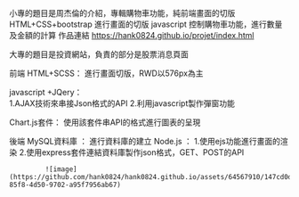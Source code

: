 小專的題目是周杰倫的介紹，專輯購物車功能，純前端畫面的切版  
HTML+CSS+bootstrap 進行畫面的切版
javascript 控制購物車功能，進行數量及金額的計算
作品連結
https://hank0824.github.io/projet/index.html

大專的題目是投資網站，負責的部分是股票消息頁面

前端
HTML+SCSS：
          進行畫面切版，RWD以576px為主
          
javascript +JQery：  
          1.AJAX技術來串接Json格式的API
          2.利用javascript製作彈窗功能
          
Chart.js套件：
        使用該套件串API的格式進行圖表的呈現

後端
MySQL資料庫 ：
          進行資料庫的建立
Node.js ：
          1.使用ejs功能進行畫面的渲染
          2.使用express套件連結資料庫製作json格式，GET、POST的API
          
             ![image](https://github.com/hank0824/hank0824.github.io/assets/64567910/147cd0d9-85f8-4d50-9702-a95f7956ab67)
